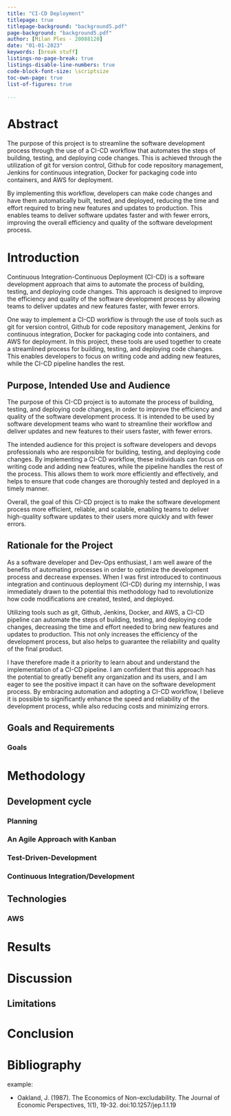 ```yaml
---
title: "CI-CD Deployment"
titlepage: true
titlepage-background: "background5.pdf"
page-background: "background5.pdf"
author: [Milan Ples - 20088120]
date: "01-01-2023"
keywords: [break stuff]
listings-no-page-break: true
listings-disable-line-numbers: true
code-block-font-size: \scriptsize
toc-own-page: true
list-of-figures: true

...
```


# Abstract

The purpose of this project is to streamline the software development process through the use of a CI-CD workflow that automates the steps of building, testing, and deploying code changes. This is achieved through the utilization of git for version control, Github for code repository management, Jenkins for continuous integration, Docker for packaging code into containers, and AWS for deployment.

By implementing this workflow, developers can make code changes and have them automatically built, tested, and deployed, reducing the time and effort required to bring new features and updates to production. This enables teams to deliver software updates faster and with fewer errors, improving the overall efficiency and quality of the software development process.


# Introduction
Continuous Integration-Continuous Deployment (CI-CD) is a software development approach that aims to automate the process of building, testing, and deploying code changes. This approach is designed to improve the efficiency and quality of the software development process by allowing teams to deliver updates and new features faster, with fewer errors.

One way to implement a CI-CD workflow is through the use of tools such as git for version control, Github for code repository management, Jenkins for continuous integration, Docker for packaging code into containers, and AWS for deployment. In this project, these tools are used together to create a streamlined process for building, testing, and deploying code changes. This enables developers to focus on writing code and adding new features, while the CI-CD pipeline handles the rest.

## Purpose, Intended Use and Audience
The purpose of this CI-CD project is to automate the process of building, testing, and deploying code changes, in order to improve the efficiency and quality of the software development process. It is intended to be used by software development teams who want to streamline their workflow and deliver updates and new features to their users faster, with fewer errors.

The intended audience for this project is software developers and devops professionals who are responsible for building, testing, and deploying code changes. By implementing a CI-CD workflow, these individuals can focus on writing code and adding new features, while the pipeline handles the rest of the process. This allows them to work more efficiently and effectively, and helps to ensure that code changes are thoroughly tested and deployed in a timely manner.

Overall, the goal of this CI-CD project is to make the software development process more efficient, reliable, and scalable, enabling teams to deliver high-quality software updates to their users more quickly and with fewer errors.

## Rationale for the Project
As a software developer and Dev-Ops enthusiast, I am well aware of the benefits of automating processes in order to optimize the development process and decrease expenses. When I was first introduced to continuous integration and continuous deployment (CI-CD) during my internship, I was immediately drawn to the potential this methodology had to revolutionize how code modifications are created, tested, and deployed.

Utilizing tools such as git, Github, Jenkins, Docker, and AWS, a CI-CD pipeline can automate the steps of building, testing, and deploying code changes, decreasing the time and effort needed to bring new features and updates to production. This not only increases the efficiency of the development process, but also helps to guarantee the reliability and quality of the final product.

I have therefore made it a priority to learn about and understand the implementation of a CI-CD pipeline. I am confident that this approach has the potential to greatly benefit any organization and its users, and I am eager to see the positive impact it can have on the software development process. By embracing automation and adopting a CI-CD workflow, I believe it is possible to significantly enhance the speed and reliability of the development process, while also reducing costs and minimizing errors.

## Goals and Requirements

### Goals


# Methodology


## Development cycle

### Planning

### An Agile Approach with Kanban

### Test-Driven-Development



### Continuous Integration/Development

## Technologies

### AWS



# Results


# Discussion

## Limitations

# Conclusion


# Bibliography
example:
- Oakland, J. (1987). The Economics of Non-excludability. The Journal of
  Economic Perspectives, 1(1), 19-32. doi:10.1257/jep.1.1.19
